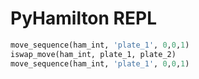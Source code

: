 # PyHamilton REPL

```python
move_sequence(ham_int, 'plate_1', 0,0,1)
iswap_move(ham_int, plate_1, plate_2)
move_sequence(ham_int, 'plate_1', 0,0,1)
```
